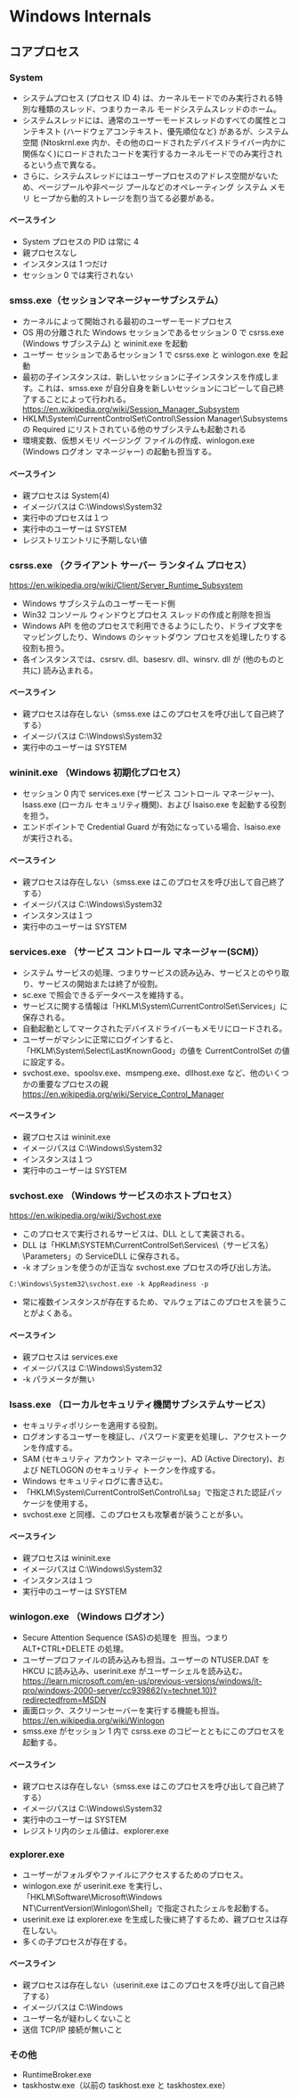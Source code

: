 # Windows Internals

## コアプロセス

### System

- システムプロセス (プロセス ID 4) は、カーネルモードでのみ実行される特別な種類のスレッド、つまりカーネル モードシステムスレッドのホーム。
- システムスレッドには、通常のユーザーモードスレッドのすべての属性とコンテキスト (ハードウェアコンテキスト、優先順位など) があるが、システム空間 (Ntoskrnl.exe 内か、その他のロードされたデバイスドライバー内かに関係なく)にロードされたコードを実行するカーネルモードでのみ実行されるという点で異なる。
- さらに、システムスレッドにはユーザープロセスのアドレス空間がないため、ページプールや非ページ プールなどのオペレーティング システム メモリ ヒープから動的ストレージを割り当てる必要がある。

#### ベースライン

- System プロセスの PID は常に 4
- 親プロセスなし
- インスタンスは 1 つだけ
- セッション 0 では実行されない

### smss.exe（セッションマネージャーサブシステム）

- カーネルによって開始される最初のユーザーモードプロセス
- OS 用の分離された Windows セッションであるセッション 0 で csrss.exe (Windows サブシステム) と wininit.exe を起動
- ユーザー セッションであるセッション 1 で csrss.exe と winlogon.exe を起動
- 最初の子インスタンスは、新しいセッションに子インスタンスを作成します。これは、smss.exe が自分自身を新しいセッションにコピーして自己終了することによって行われる。  
  https://en.wikipedia.org/wiki/Session_Manager_Subsystem
- HKLM\System\CurrentControlSet\Control\Session Manager\Subsystems の Required にリストされている他のサブシステムも起動される
- 環境変数、仮想メモリ ページング ファイルの作成、winlogon.exe (Windows ログオン マネージャー) の起動も担当する。

#### ベースライン

- 親プロセスは System(4)
- イメージパスは C:\Windows\System32
- 実行中のプロセスは１つ
- 実行中のユーザーは SYSTEM
- レジストリエントリに予期しない値

### csrss.exe （クライアント サーバー ランタイム プロセス）

https://en.wikipedia.org/wiki/Client/Server_Runtime_Subsystem

- Windows サブシステムのユーザーモード側
- Win32 コンソール ウィンドウとプロセス スレッドの作成と削除を担当
- Windows API を他のプロセスで利用できるようにしたり、ドライブ文字をマッピングしたり、Windows のシャットダウン プロセスを処理したりする役割も担う。
- 各インスタンスでは、csrsrv. dll、basesrv. dll、winsrv. dll が (他のものと共に) 読み込まれる。

#### ベースライン

- 親プロセスは存在しない（smss.exe はこのプロセスを呼び出して自己終了する）
- イメージパスは C:\Windows\System32
- 実行中のユーザーは SYSTEM

### wininit.exe （Windows 初期化プロセス）

- セッション 0 内で services.exe (サービス コントロール マネージャー)、lsass.exe (ローカル セキュリティ機関)、および lsaiso.exe を起動する役割を担う。
- エンドポイントで Credential Guard が有効になっている場合、lsaiso.exe が実行される。

#### ベースライン

- 親プロセスは存在しない（smss.exe はこのプロセスを呼び出して自己終了する）
- イメージパスは C:\Windows\System32
- インスタンスは１つ
- 実行中のユーザーは SYSTEM

### services.exe （サービス コントロール マネージャー(SCM)）

- システム サービスの処理、つまりサービスの読み込み、サービスとのやり取り、サービスの開始または終了が役割。
- sc.exe で照会できるデータベースを維持する。
- サービスに関する情報は「HKLM\System\CurrentControlSet\Services」に保存される。
- 自動起動としてマークされたデバイスドライバーもメモリにロードされる。
- ユーザーがマシンに正常にログインすると、「HKLM\System\Select\LastKnownGood」の値を CurrentControlSet の値に設定する。
- svchost.exe、spoolsv.exe、msmpeng.exe、dllhost.exe など、他のいくつかの重要なプロセスの親  
  https://en.wikipedia.org/wiki/Service_Control_Manager

#### ベースライン

- 親プロセスは wininit.exe
- イメージパスは C:\Windows\System32
- インスタンスは１つ
- 実行中のユーザーは SYSTEM

### svchost.exe （Windows サービスのホストプロセス）

https://en.wikipedia.org/wiki/Svchost.exe

- このプロセスで実行されるサービスは、DLL として実装される。
- DLL は「HKLM\SYSTEM\CurrentControlSet\Services\（サービス名）\Parameters」の ServiceDLL に保存される。
- -k オプションを使うのが正当な svchost.exe プロセスの呼び出し方法。

```shell
C:\Windows\System32\svchost.exe -k AppReadiness -p
```

- 常に複数インスタンスが存在するため、マルウェアはこのプロセスを装うことがよくある。

#### ベースライン

- 親プロセスは services.exe
- イメージパスは C:\Windows\System32
- -k パラメータが無い

### lsass.exe （ローカルセキュリティ機関サブシステムサービス）

- セキュリティポリシーを適用する役割。
- ログオンするユーザーを検証し、パスワード変更を処理し、アクセストークンを作成する。
- SAM (セキュリティ アカウント マネージャー)、AD (Active Directory)、および NETLOGON のセキュリティ トークンを作成する。
- Windows セキュリティログに書き込む。
- 「HKLM\System\CurrentControlSet\Control\Lsa」で指定された認証パッケージを使用する。
- svchost.exe と同様、このプロセスも攻撃者が装うことが多い。

#### ベースライン

- 親プロセスは wininit.exe
- イメージパスは C:\Windows\System32
- インスタンスは１つ
- 実行中のユーザーは SYSTEM

### winlogon.exe （Windows ログオン）

- Secure Attention Sequence (SAS)の処理を ​ 担当。つまり ALT+CTRL+DELETE の処理。
- ユーザープロファイルの読み込みも担当。ユーザーの NTUSER.DAT を HKCU に読み込み、userinit.exe がユーザーシェルを読み込む。  
  https://learn.microsoft.com/en-us/previous-versions/windows/it-pro/windows-2000-server/cc939862(v=technet.10)?redirectedfrom=MSDN
- 画面ロック、スクリーンセーバーを実行する機能も担当。  
  https://en.wikipedia.org/wiki/Winlogon
- smss.exe がセッション 1 内で csrss.exe のコピーとともにこのプロセスを起動する。

#### ベースライン

- 親プロセスは存在しない（smss.exe はこのプロセスを呼び出して自己終了する）
- イメージパスは C:\Windows\System32
- 実行中のユーザーは SYSTEM
- レジストリ内のシェル値は、explorer.exe

### explorer.exe

- ユーザーがフォルダやファイルにアクセスするためのプロセス。
- winlogon.exe が userinit.exe を実行し、「HKLM\Software\Microsoft\Windows NT\CurrentVersion\Winlogon\Shell」で指定されたシェルを起動する。
- userinit.exe は explorer.exe を生成した後に終了するため、親プロセスは存在しない。
- 多くの子プロセスが存在する。

#### ベースライン

- 親プロセスは存在しない（userinit.exe はこのプロセスを呼び出して自己終了する）
- イメージパスは C:\Windows
- ユーザー名が疑わしくないこと
- 送信 TCP/IP 接続が無いこと

### その他

- RuntimeBroker.exe
- taskhostw.exe（以前の taskhost.exe と taskhostex.exe）
